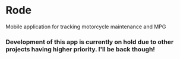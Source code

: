 # Rode
Mobile application for tracking motorcycle maintenance and MPG

### Development of this app is currently on hold due to other projects having higher priority. I'll be back though!
